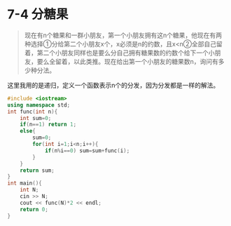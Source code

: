 # 7-4 分糖果

> 现在有n个糖果和一群小朋友，第一个小朋友拥有这n个糖果，他现在有两种选择①分给第二个小朋友x个，x必须是n的约数，且x<n②全部自己留着，第二个小朋友同样也是要么分自己拥有糖果数的约数个给下一个小朋友，要么全留着，以此类推。现在给出第一个小朋友的糖果数n，询问有多少种分法。

这里我用的是递归，定义一个函数表示n个的分发，因为分发都是一样的解法。

```C++
#include <iostream>
using namespace std;
int func(int n){
	int sum=0;
    if(n==1) return 1;
    else{
        sum=0;
        for(int i=1;i<n;i++){
            if(n%i==0) sum=sum+func(i);
        }
    }
    return sum;
}
int main(){
    int N;
    cin >> N;
    cout << func(N)*2 << endl;
    return 0;
}
```

